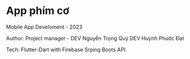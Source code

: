 # App phím cơ
Mobile App Develoment - 2023

Author: Project manager - DEV Nguyễn Trọng Quý DEV Huỳnh Phước Đạt

Tech: Flutter-Dart with Firebase Srping Boots API
